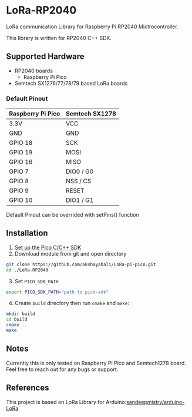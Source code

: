 # LoRa-RP2040
LoRa communication Library for Raspberry Pi RP2040 Mictrocontroller. 

This library is written for RP2040 C++ SDK.

## Supported Hardware
 * RP2040 boards
    * Raspberry Pi Pico
 * Semtech SX1276/77/78/79 based LoRa boards

### Default Pinout

| Raspberry Pi Pico | Semtech SX1278 |
| ----------------- | -------------- |
| 3.3V | VCC |
| GND | GND |
| GPIO 18 | SCK |
| GPIO 19 | MOSI |
| GPIO 16 | MISO |
| GPIO 7 | DIO0 / G0 |
| GPIO 8 | NSS / CS |
| GPIO 9 | RESET |
| GPIO 10 | DIO1 / G1 |

Default Pinout can be overrided with setPins() function

## Installation

1. [Set up the Pico C/C++ SDK](https://github.com/raspberrypi/pico-sdk)
2. Download module from git and open directory
```sh
git clone https://github.com/akshayabali/LoRa-pi-pico.git
cd ./LoRa-RP2040
```
3. Set `PICO_SDK_PATH`
```sh
export PICO_SDK_PATH="path to pico-sdk"
```
4. Create `build` directory then run `cmake` and `make`:
```sh
mkdir build
cd build
cmake ..
make
```
## Notes
Currently this is only tested on Raspberry Pi Pico and Semtech1278 board. Feel free to reach out for any bugs or support.

## References
This project is based on LoRa Library for Arduino:[sandeepmistry/arduino-LoRa](https://github.com/sandeepmistry/arduino-LoRa)
